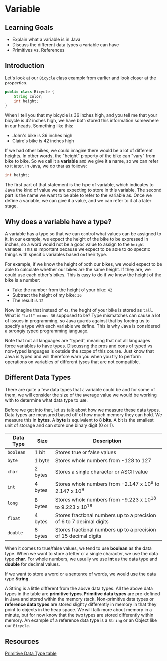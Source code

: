 # Variable

## Learning Goals

- Explain what a variable is in Java
- Discuss the different data types a variable can have
- Primitives vs. References

## Introduction

Let's look at our `Bicycle` class example from earlier and look closer at the properties.

```java
public class Bicycle {
    String color; 
    int height;
} 
```

When I tell you that my bicycle is 36 inches high, and you tell me that your bicycle is 42 inches high,
we have both stored this information somewhere in our heads. Something like this:  

- John's bike is 36 inches high  
- Claire's bike is 42 inches high

If we had other bikes, we could imagine there would be a lot of different heights. In other words, the "height" property
of the bike can "vary" from bike to bike. So we call it a **variable** and we give it a name, so we can refer to it
later. In Java, we do that as follows:

```java
int height; 
```

The first part of that statement is the type of variable, which indicates to Java the kind of value we are expecting to
store in this variable. The second part is the name we want to be able to refer to the variable as.
Once we define a variable, we can give it a value, and we can refer to it at a later stage.

## Why does a variable have a type?

A variable has a type so that we can control what values can be assigned to it. In our example, we expect the height of
the bike to be expressed in inches, so a word would not be a good value to assign to the `height` variable.
This is important because we expect to be able to do specific things with specific variables based on their type.

For example, if we know the height of both our bikes, we would expect to be able to calculate whether our bikes are the
same height. If they are, we could use each other's bikes. This is easy to do if we know the height of the bike is a
number:

- Take the number from the height of your bike: `42`
- Subtract the height of my bike: `36`
- The result is `12`

Now imagine that instead of `42`, the height of your bike is stored as `tall`. What is `"tall" minus 36` supposed to
be? Type mismatches can cause a lot of issues in programming, so Java guards against that by forcing us to specify a
type with each variable we define. This is why Java is considered a strongly typed programming language.

Note that not all languages are "typed", meaning that not all languages force variables to have types.
Discussing the pros and cons of typed vs non-typed languages is outside the scope of this course.
Just know that Java is typed and will therefore warn you when you try to perform operations on variables of different
types that are not compatible.

## Different Data Types

There are quite a few data types that a variable could be and for some of them, we will consider the size of the
average value we would be working with to determine what data type to use.

Before we get into that, let us talk about how we measure these data types. Data types are measured based off of how
much memory they can hold. We measure this in **bytes**. A **byte** is equivalent to 8 **bits**. A bit is the smallest
unit of storage and can store one binary digit (0 or 1).

| Data Type | Size    | Description                                                                   |
|-----------|---------|-------------------------------------------------------------------------------|
| `boolean` | 1 bit   | Stores true or false values                                                   |
| `byte`    | 1 byte  | Stores whole numbers from -128 to 127                                         |
 | `char`    | 2 bytes | Stores a single character or ASCII value                                      |
 | `int`     | 4 bytes | Stores whole numbers from -2.147 x 10<sup>9</sup> to 2.147 x 10<sup>9</sup>   |
| `long`    | 8 bytes | Stores whole numbers from -9.223 x 10<sup>18</sup> to 9.223 x 10<sup>18</sup> |
| `float`   | 4 bytes | Stores fractional numbers up to a precision of 6 to 7 decimal digits          |
| `double`  | 8 bytes | Stores fractional numbers up to a precision of 15 decimal digits              |

When it comes to true/false values, we tend to use **boolean** as the data type. When we want to store a letter or a
single character, we use the data type **char**. For whole numbers, we usually we use **int** as the data type and
**double** for decimal values.

If we want to store a word or a sentence of words, we would use the data type **String**.

A String is a little different from the above data types. All the above data types in the table are **primitive types**.
**Primitive data types** are pre-defined in Java and stored within the memory stack. Non-primitive data types or
**reference data types** are stored slightly differently in memory in that they point to objects in the heap space.
We will talk more about memory in a minute, but for now know that the two types are stored differently within memory.
An example of a reference data type is a `String` or an Object like our `Bicycle`.

## Resources

[Primitive Data Type table](https://www.w3schools.com/java/java_data_types.asp)
